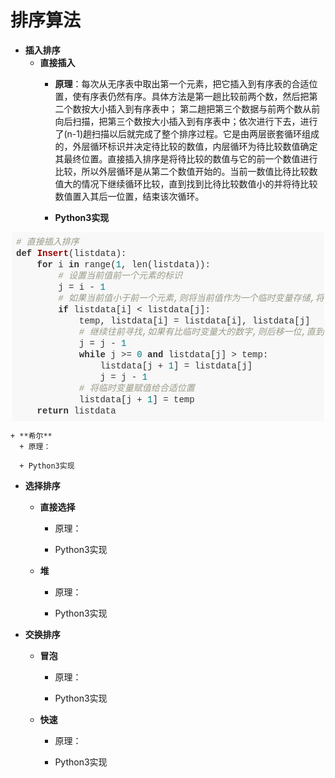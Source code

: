# 排序算法

*  **插入排序**
   + **直接插入**
      + **原理**：每次从无序表中取出第一个元素，把它插入到有序表的合适位置，使有序表仍然有序。具体方法是第一趟比较前两个数，然后把第二个数按大小插入到有序表中； 第二趟把第三个数据与前两个数从前向后扫描，把第三个数按大小插入到有序表中；依次进行下去，进行了(n-1)趟扫描以后就完成了整个排序过程。它是由两层嵌套循环组成的，外层循环标识并决定待比较的数值，内层循环为待比较数值确定其最终位置。直接插入排序是将待比较的数值与它的前一个数值进行比较，所以外层循环是从第二个数值开始的。当前一数值比待比较数值大的情况下继续循环比较，直到找到比待比较数值小的并将待比较数值置入其后一位置，结束该次循环。
      
    
      + **Python3实现**
 <div class="output_wrapper" id="output_wrapper_id" style="font-size: 16px; color: rgb(62, 62, 62); line-height: 1.6; word-spacing: 0px; letter-spacing: 0px; font-family: 'Helvetica Neue', Helvetica, 'Hiragino Sans GB', 'Microsoft YaHei', Arial, sans-serif;"><pre style="font-size: inherit; color: inherit; line-height: inherit; margin: 0px; padding: 0px;"><code class="python language-python hljs" style="margin: 0px 2px; line-height: 18px; font-size: 14px; font-weight: normal; word-spacing: 0px; letter-spacing: 0px; font-family: Consolas, Inconsolata, Courier, monospace; border-radius: 0px; overflow-x: auto; padding: 0.5em; color: rgb(51, 51, 51); background: rgb(248, 248, 248); display: block !important; white-space: pre !important; word-wrap: normal !important; word-break: normal !important; overflow: auto !important;"><span class="hljs-comment" style="font-size: inherit; line-height: inherit; margin: 0px; padding: 0px; color: rgb(153, 153, 136); font-style: italic; word-wrap: inherit !important; word-break: inherit !important;">#&nbsp;直接插入排序</span><br><span class="hljs-function" style="font-size: inherit; color: inherit; line-height: inherit; margin: 0px; padding: 0px; word-wrap: inherit !important; word-break: inherit !important;"><span class="hljs-keyword" style="font-size: inherit; line-height: inherit; margin: 0px; padding: 0px; color: rgb(51, 51, 51); font-weight: bold; word-wrap: inherit !important; word-break: inherit !important;">def</span>&nbsp;<span class="hljs-title" style="font-size: inherit; line-height: inherit; margin: 0px; padding: 0px; color: rgb(153, 0, 0); font-weight: bold; word-wrap: inherit !important; word-break: inherit !important;">Insert</span><span class="hljs-params" style="font-size: inherit; color: inherit; line-height: inherit; margin: 0px; padding: 0px; word-wrap: inherit !important; word-break: inherit !important;">(listdata)</span>:</span><br>&nbsp;&nbsp;&nbsp;&nbsp;<span class="hljs-keyword" style="font-size: inherit; line-height: inherit; margin: 0px; padding: 0px; color: rgb(51, 51, 51); font-weight: bold; word-wrap: inherit !important; word-break: inherit !important;">for</span>&nbsp;i&nbsp;<span class="hljs-keyword" style="font-size: inherit; line-height: inherit; margin: 0px; padding: 0px; color: rgb(51, 51, 51); font-weight: bold; word-wrap: inherit !important; word-break: inherit !important;">in</span>&nbsp;range(<span class="hljs-number" style="font-size: inherit; line-height: inherit; margin: 0px; padding: 0px; color: rgb(0, 128, 128); word-wrap: inherit !important; word-break: inherit !important;">1</span>,&nbsp;len(listdata)):<br>&nbsp;&nbsp;&nbsp;&nbsp;&nbsp;&nbsp;&nbsp;&nbsp;<span class="hljs-comment" style="font-size: inherit; line-height: inherit; margin: 0px; padding: 0px; color: rgb(153, 153, 136); font-style: italic; word-wrap: inherit !important; word-break: inherit !important;">#&nbsp;设置当前值前一个元素的标识</span><br>&nbsp;&nbsp;&nbsp;&nbsp;&nbsp;&nbsp;&nbsp;&nbsp;j&nbsp;=&nbsp;i&nbsp;-&nbsp;<span class="hljs-number" style="font-size: inherit; line-height: inherit; margin: 0px; padding: 0px; color: rgb(0, 128, 128); word-wrap: inherit !important; word-break: inherit !important;">1</span><br>&nbsp;&nbsp;&nbsp;&nbsp;&nbsp;&nbsp;&nbsp;&nbsp;<span class="hljs-comment" style="font-size: inherit; line-height: inherit; margin: 0px; padding: 0px; color: rgb(153, 153, 136); font-style: italic; word-wrap: inherit !important; word-break: inherit !important;">#&nbsp;如果当前值小于前一个元素,则将当前值作为一个临时变量存储,将前一个元素后移一位</span><br>&nbsp;&nbsp;&nbsp;&nbsp;&nbsp;&nbsp;&nbsp;&nbsp;<span class="hljs-keyword" style="font-size: inherit; line-height: inherit; margin: 0px; padding: 0px; color: rgb(51, 51, 51); font-weight: bold; word-wrap: inherit !important; word-break: inherit !important;">if</span>&nbsp;listdata[i]&nbsp;&lt;&nbsp;listdata[j]:<br>&nbsp;&nbsp;&nbsp;&nbsp;&nbsp;&nbsp;&nbsp;&nbsp;&nbsp;&nbsp;&nbsp;&nbsp;temp,&nbsp;listdata[i]&nbsp;=&nbsp;listdata[i],&nbsp;listdata[j]<br>&nbsp;&nbsp;&nbsp;&nbsp;&nbsp;&nbsp;&nbsp;&nbsp;&nbsp;&nbsp;&nbsp;&nbsp;<span class="hljs-comment" style="font-size: inherit; line-height: inherit; margin: 0px; padding: 0px; color: rgb(153, 153, 136); font-style: italic; word-wrap: inherit !important; word-break: inherit !important;">#&nbsp;继续往前寻找,如果有比临时变量大的数字,则后移一位,直到找到比临时变量小的元素或者达到列表第一个元素</span><br>&nbsp;&nbsp;&nbsp;&nbsp;&nbsp;&nbsp;&nbsp;&nbsp;&nbsp;&nbsp;&nbsp;&nbsp;j&nbsp;=&nbsp;j&nbsp;-&nbsp;<span class="hljs-number" style="font-size: inherit; line-height: inherit; margin: 0px; padding: 0px; color: rgb(0, 128, 128); word-wrap: inherit !important; word-break: inherit !important;">1</span><br>&nbsp;&nbsp;&nbsp;&nbsp;&nbsp;&nbsp;&nbsp;&nbsp;&nbsp;&nbsp;&nbsp;&nbsp;<span class="hljs-keyword" style="font-size: inherit; line-height: inherit; margin: 0px; padding: 0px; color: rgb(51, 51, 51); font-weight: bold; word-wrap: inherit !important; word-break: inherit !important;">while</span>&nbsp;j&nbsp;&gt;=&nbsp;<span class="hljs-number" style="font-size: inherit; line-height: inherit; margin: 0px; padding: 0px; color: rgb(0, 128, 128); word-wrap: inherit !important; word-break: inherit !important;">0</span>&nbsp;<span class="hljs-keyword" style="font-size: inherit; line-height: inherit; margin: 0px; padding: 0px; color: rgb(51, 51, 51); font-weight: bold; word-wrap: inherit !important; word-break: inherit !important;">and</span>&nbsp;listdata[j]&nbsp;&gt;&nbsp;temp:<br>&nbsp;&nbsp;&nbsp;&nbsp;&nbsp;&nbsp;&nbsp;&nbsp;&nbsp;&nbsp;&nbsp;&nbsp;&nbsp;&nbsp;&nbsp;&nbsp;listdata[j&nbsp;+&nbsp;<span class="hljs-number" style="font-size: inherit; line-height: inherit; margin: 0px; padding: 0px; color: rgb(0, 128, 128); word-wrap: inherit !important; word-break: inherit !important;">1</span>]&nbsp;=&nbsp;listdata[j]<br>&nbsp;&nbsp;&nbsp;&nbsp;&nbsp;&nbsp;&nbsp;&nbsp;&nbsp;&nbsp;&nbsp;&nbsp;&nbsp;&nbsp;&nbsp;&nbsp;j&nbsp;=&nbsp;j&nbsp;-&nbsp;<span class="hljs-number" style="font-size: inherit; line-height: inherit; margin: 0px; padding: 0px; color: rgb(0, 128, 128); word-wrap: inherit !important; word-break: inherit !important;">1</span><br>&nbsp;&nbsp;&nbsp;&nbsp;&nbsp;&nbsp;&nbsp;&nbsp;&nbsp;&nbsp;&nbsp;&nbsp;<span class="hljs-comment" style="font-size: inherit; line-height: inherit; margin: 0px; padding: 0px; color: rgb(153, 153, 136); font-style: italic; word-wrap: inherit !important; word-break: inherit !important;">#&nbsp;将临时变量赋值给合适位置</span><br>&nbsp;&nbsp;&nbsp;&nbsp;&nbsp;&nbsp;&nbsp;&nbsp;&nbsp;&nbsp;&nbsp;&nbsp;listdata[j&nbsp;+&nbsp;<span class="hljs-number" style="font-size: inherit; line-height: inherit; margin: 0px; padding: 0px; color: rgb(0, 128, 128); word-wrap: inherit !important; word-break: inherit !important;">1</span>]&nbsp;=&nbsp;temp<br>&nbsp;&nbsp;&nbsp;&nbsp;<span class="hljs-keyword" style="font-size: inherit; line-height: inherit; margin: 0px; padding: 0px; color: rgb(51, 51, 51); font-weight: bold; word-wrap: inherit !important; word-break: inherit !important;">return</span>&nbsp;listdata<br></code></pre></div>

      
      
    + **希尔**
      + 原理：
    
      + Python3实现   
      
*  **选择排序**
   + **直接选择**
      + 原理：
    
      + Python3实现
      
    + **堆**
      + 原理：
    
      + Python3实现        
    
*  **交换排序**
   + **冒泡**
      + 原理：
    
      + Python3实现
      
    + **快速**
      + 原理：
    
      + Python3实现        
    
